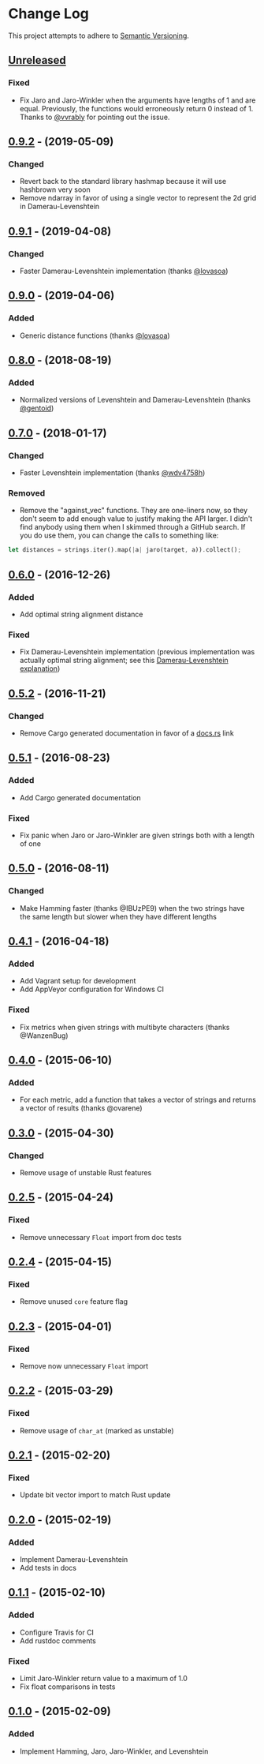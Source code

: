 # Change Log

This project attempts to adhere to [Semantic Versioning](http://semver.org).

## [Unreleased]

### Fixed

- Fix Jaro and Jaro-Winkler when the arguments have lengths of 1 and are equal.
  Previously, the functions would erroneously return 0 instead of 1. Thanks to
  [@vvrably](https://github.com/vvrably) for pointing out the issue.

## [0.9.2] - (2019-05-09)

### Changed

- Revert back to the standard library hashmap because it will use hashbrown very
  soon
- Remove ndarray in favor of using a single vector to represent the 2d grid in
  Damerau-Levenshtein

## [0.9.1] - (2019-04-08)

### Changed

- Faster Damerau-Levenshtein implementation (thanks [@lovasoa](https://github.com/lovasoa))

## [0.9.0] - (2019-04-06)

### Added

- Generic distance functions (thanks [@lovasoa](https://github.com/lovasoa))

## [0.8.0] - (2018-08-19)

### Added

- Normalized versions of Levenshtein and Damerau-Levenshtein (thanks [@gentoid](https://github.com/gentoid))

## [0.7.0] - (2018-01-17)

### Changed

- Faster Levenshtein implementation (thanks [@wdv4758h](https://github.com/wdv4758h))

### Removed

- Remove the "against_vec" functions. They are one-liners now, so they don't
  seem to add enough value to justify making the API larger. I didn't find
  anybody using them when I skimmed through a GitHub search. If you do use them,
  you can change the calls to something like:
```rust
let distances = strings.iter().map(|a| jaro(target, a)).collect();
```

## [0.6.0] - (2016-12-26)

### Added

- Add optimal string alignment distance

### Fixed

- Fix Damerau-Levenshtein implementation (previous implementation was actually
  optimal string alignment; see this [Damerau-Levenshtein explanation])

## [0.5.2] - (2016-11-21)

### Changed

- Remove Cargo generated documentation in favor of a [docs.rs] link

## [0.5.1] - (2016-08-23)

### Added

- Add Cargo generated documentation

### Fixed

- Fix panic when Jaro or Jaro-Winkler are given strings both with a length of
  one

## [0.5.0] - (2016-08-11)

### Changed

- Make Hamming faster (thanks @IBUzPE9) when the two strings have the same
  length but slower when they have different lengths

## [0.4.1] - (2016-04-18)

### Added

- Add Vagrant setup for development
- Add AppVeyor configuration for Windows CI

### Fixed

- Fix metrics when given strings with multibyte characters (thanks @WanzenBug)

## [0.4.0] - (2015-06-10)

### Added

- For each metric, add a function that takes a vector of strings and returns a
vector of results (thanks @ovarene)

## [0.3.0] - (2015-04-30)

### Changed

- Remove usage of unstable Rust features

## [0.2.5] - (2015-04-24)

### Fixed

- Remove unnecessary `Float` import from doc tests

## [0.2.4] - (2015-04-15)

### Fixed

- Remove unused `core` feature flag

## [0.2.3] - (2015-04-01)

### Fixed

- Remove now unnecessary `Float` import

## [0.2.2] - (2015-03-29)

### Fixed

- Remove usage of `char_at` (marked as unstable)

## [0.2.1] - (2015-02-20)

### Fixed

- Update bit vector import to match Rust update

## [0.2.0] - (2015-02-19)

### Added

- Implement Damerau-Levenshtein
- Add tests in docs

## [0.1.1] - (2015-02-10)

### Added

- Configure Travis for CI
- Add rustdoc comments

### Fixed

- Limit Jaro-Winkler return value to a maximum of 1.0
- Fix float comparisons in tests

## [0.1.0] - (2015-02-09)

### Added

- Implement Hamming, Jaro, Jaro-Winkler, and Levenshtein

[Unreleased]: https://github.com/dguo/strsim-rs/compare/0.9.2...HEAD
[0.9.2]: https://github.com/dguo/strsim-rs/compare/0.9.1...0.9.2
[0.9.1]: https://github.com/dguo/strsim-rs/compare/0.9.0...0.9.1
[0.9.0]: https://github.com/dguo/strsim-rs/compare/0.8.0...0.9.0
[0.8.0]: https://github.com/dguo/strsim-rs/compare/0.7.0...0.8.0
[0.7.0]: https://github.com/dguo/strsim-rs/compare/0.6.0...0.7.0
[0.6.0]: https://github.com/dguo/strsim-rs/compare/0.5.2...0.6.0
[0.5.2]: https://github.com/dguo/strsim-rs/compare/0.5.1...0.5.2
[0.5.1]: https://github.com/dguo/strsim-rs/compare/0.5.0...0.5.1
[0.5.0]: https://github.com/dguo/strsim-rs/compare/0.4.1...0.5.0
[0.4.1]: https://github.com/dguo/strsim-rs/compare/0.4.0...0.4.1
[0.4.0]: https://github.com/dguo/strsim-rs/compare/0.3.0...0.4.0
[0.3.0]: https://github.com/dguo/strsim-rs/compare/0.2.5...0.3.0
[0.2.5]: https://github.com/dguo/strsim-rs/compare/0.2.4...0.2.5
[0.2.4]: https://github.com/dguo/strsim-rs/compare/0.2.3...0.2.4
[0.2.3]: https://github.com/dguo/strsim-rs/compare/0.2.2...0.2.3
[0.2.2]: https://github.com/dguo/strsim-rs/compare/0.2.1...0.2.2
[0.2.1]: https://github.com/dguo/strsim-rs/compare/0.2.0...0.2.1
[0.2.0]: https://github.com/dguo/strsim-rs/compare/0.1.1...0.2.0
[0.1.1]: https://github.com/dguo/strsim-rs/compare/0.1.0...0.1.1
[0.1.0]: https://github.com/dguo/strsim-rs/compare/fabad4...0.1.0
[docs.rs]: https://docs.rs/strsim/
[Damerau-Levenshtein explanation]:
http://scarcitycomputing.blogspot.com/2013/04/damerau-levenshtein-edit-distance.html
